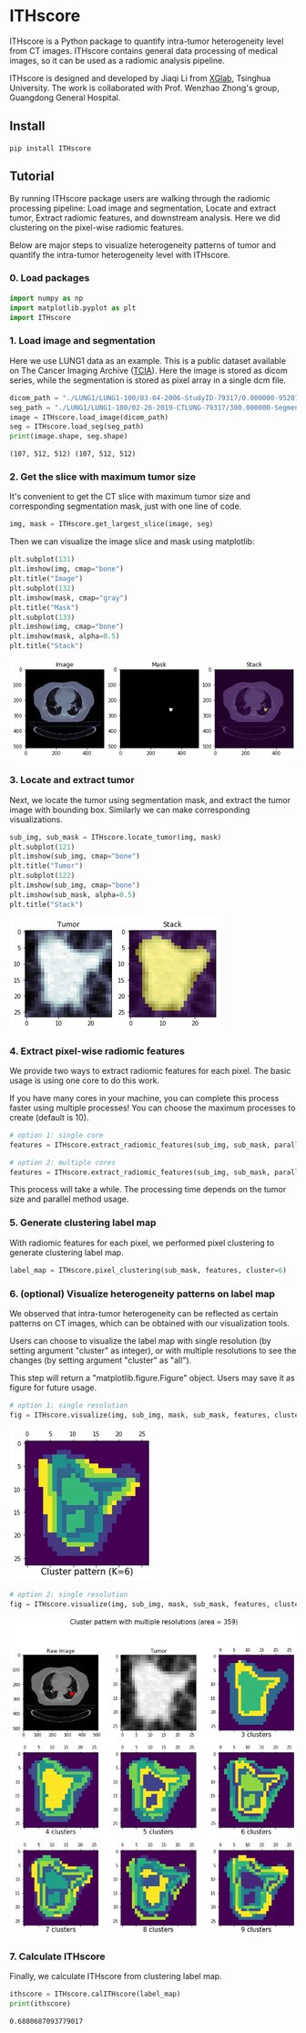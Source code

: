 # ITHscore

ITHscore is a Python package to quantify intra-tumor heterogeneity level from CT images. ITHscore contains general data processing of medical images, so it can be used as a radiomic analysis pipeline.

ITHscore is designed and developed by Jiaqi Li from [XGlab](http://bioinfo.au.tsinghua.edu.cn/member/xuegonglab/ ), Tsinghua University. The work is collaborated with Prof. Wenzhao Zhong's group, Guangdong General Hospital.

## Install

```
pip install ITHscore
```

## Tutorial

By running ITHscore package users are walking through the radiomic processing pipeline: Load image and segmentation, Locate and extract tumor, Extract radiomic features, and downstream analysis. Here we did clustering on the pixel-wise radiomic features.   

Below are major steps to visualize heterogeneity patterns of tumor and quantify the intra-tumor heterogeneity level with ITHscore.

### 0. Load packages

```python
import numpy as np
import matplotlib.pyplot as plt
import ITHscore
```

### 1. Load image and segmentation

Here we use LUNG1 data as an example. This is a public dataset available on The Cancer Imaging Archive ([TCIA](https://www.cancerimagingarchive.net/)). Here the image is stored as dicom series, while the segmentation is stored as pixel array in a single dcm file.


```python
dicom_path = "./LUNG1/LUNG1-100/03-04-2006-StudyID-79317/0.000000-95207/"
seg_path = "./LUNG1/LUNG1-100/02-26-2019-CTLUNG-79317/300.000000-Segmentation-44198/1-1.dcm"
image = ITHscore.load_image(dicom_path)
seg = ITHscore.load_seg(seg_path)
print(image.shape, seg.shape)
```

```
(107, 512, 512) (107, 512, 512)
```


### 2. Get the slice with maximum tumor size

It's convenient to get the CT slice with maximum tumor size and corresponding segmentation mask, just with one line of code.

```python
img, mask = ITHscore.get_largest_slice(image, seg)
```

Then we can visualize the image slice and mask using matplotlib:

```python
plt.subplot(131)
plt.imshow(img, cmap="bone")
plt.title("Image")
plt.subplot(132)
plt.imshow(mask, cmap="gray")
plt.title("Mask")
plt.subplot(133)
plt.imshow(img, cmap="bone")
plt.imshow(mask, alpha=0.5)
plt.title("Stack")
```

![p1](https://github.com/LiJiaqi96/ITHscore/blob/main/figures/ITHscore_1.png?raw=true)

### 3. Locate and extract tumor

Next, we locate the tumor using segmentation mask, and extract the tumor image with bounding box. Similarly we can make corresponding visualizations.


```python
sub_img, sub_mask = ITHscore.locate_tumor(img, mask)
plt.subplot(121)
plt.imshow(sub_img, cmap="bone")
plt.title("Tumor")
plt.subplot(122)
plt.imshow(sub_img, cmap="bone")
plt.imshow(sub_mask, alpha=0.5)
plt.title("Stack")
```

![p2](https://github.com/LiJiaqi96/ITHscore/blob/main/figures/ITHscore_2.png?raw=true)

### 4. Extract pixel-wise radiomic features

We provide two ways to extract radiomic features for each pixel. The basic usage is using one core to do this work.   

If you have many cores in your machine, you can complete this process faster using multiple processes! You can choose the maximum processes to create (default is 10).


```python
# option 1: single core
features = ITHscore.extract_radiomic_features(sub_img, sub_mask, parallel=False)
```

```python
# option 2: multiple cores
features = ITHscore.extract_radiomic_features(sub_img, sub_mask, parallel=True, workers=5)
```

This process will take a while. The processing time depends on the tumor size and parallel method usage.

### 5. Generate clustering label map

With radiomic features for each pixel, we performed pixel clustering to generate clustering label map.

```python
label_map = ITHscore.pixel_clustering(sub_mask, features, cluster=6)
```

### 6. (optional) Visualize heterogeneity patterns on label map

We observed that intra-tumor heterogeneity can be reflected as certain patterns on CT images, which can be obtained with our visualization tools.   

Users can choose to visualize the label map with single resolution (by setting argument "cluster" as integer), or with multiple resolutions to see the changes (by setting argument "cluster" as "all").    

This step will return a "matplotlib.figure.Figure" object. Users may save it as figure for future usage.  

```python
# option 1: single resolution
fig = ITHscore.visualize(img, sub_img, mask, sub_mask, features, cluster=6)
```

![p3](https://github.com/LiJiaqi96/ITHscore/blob/main/figures/ITHscore_3.png?raw=true)

```python
# option 2: single resolution
fig = ITHscore.visualize(img, sub_img, mask, sub_mask, features, cluster="all")
```

![p4](https://github.com/LiJiaqi96/ITHscore/blob/main/figures/ITHscore_4.png?raw=true)

### 7. Calculate ITHscore

Finally, we calculate ITHscore from clustering label map.

```python
ithscore = ITHscore.calITHscore(label_map)
print(ithscore)
```

```
0.6880687093779017
```





